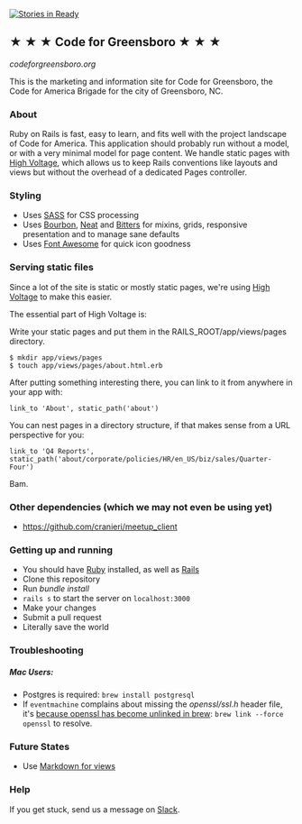 [![Stories in Ready](https://badge.waffle.io/codeforgso/codeforgreensboro.org.png?label=ready&title=Ready)](https://waffle.io/codeforgso/codeforgreensboro.org)
## ★ ★ ★ Code for Greensboro ★ ★ ★
_codeforgreensboro.org_

This is the marketing and information site for Code for Greensboro, the Code for America Brigade for the city of Greensboro, NC.

### About
Ruby on Rails is fast, easy to learn, and fits well with the project landscape of Code for America. This application should probably run without a model, or with a very minimal model for page content. We handle static pages with [High Voltage](https://github.com/thoughtbot/high_voltage), which allows us to keep Rails conventions like layouts and views but without the overhead of a dedicated Pages controller.

### Styling
- Uses [SASS](http://sass-lang.com) for CSS processing
- Uses [Bourbon](http://www.bourbon.io), [Neat](http://www.neat.io) and [Bitters](http://www.bitters.io) for mixins, grids, responsive presentation and to manage sane defaults
- Uses [Font Awesome](https://github.com/bokmann/font-awesome-rails) for quick icon goodness

### Serving static files
Since a lot of the site is static or mostly static pages, we're using [High Voltage](https://github.com/thoughtbot/high_voltage) to make this easier.

The essential part of High Voltage is:

Write your static pages and put them in the RAILS_ROOT/app/views/pages directory.

	$ mkdir app/views/pages
	$ touch app/views/pages/about.html.erb

After putting something interesting there, you can link to it from anywhere in your app with:

	link_to 'About', static_path('about')

You can nest pages in a directory structure, if that makes sense from a URL perspective for you:

	link_to 'Q4 Reports', static_path('about/corporate/policies/HR/en_US/biz/sales/Quarter-Four')

Bam.

### Other dependencies (which we may not even be using yet)
- https://github.com/cranieri/meetup_client

### Getting up and running
- You should have [Ruby](https://www.ruby-lang.org/en/) installed, as well as [Rails](http://rubyonrails.org/)
- Clone this repository
- Run _bundle install_
- `rails s` to start the server on `localhost:3000`
- Make your changes
- Submit a pull request
- Literally save the world

### Troubleshooting
##### Mac Users:
* Postgres is required: `brew install postgresql`
* If `eventmachine` complains about missing the _openssl/ssl.h_ header file, it's [because openssl has become unlinked in brew](http://stackoverflow.com/questions/30818391/gem-eventmachine-fatal-error-openssl-ssl-h-file-not-found): `brew link --force openssl` to resolve.

### Future States
- Use [Markdown for views](http://stackoverflow.com/questions/4163560/how-can-i-automatically-render-partials-using-markdown-in-rails-3/10131299#10131299)

### Help
If you get stuck, send us a message on [Slack](http://slack.codeforgreensboro.org).
